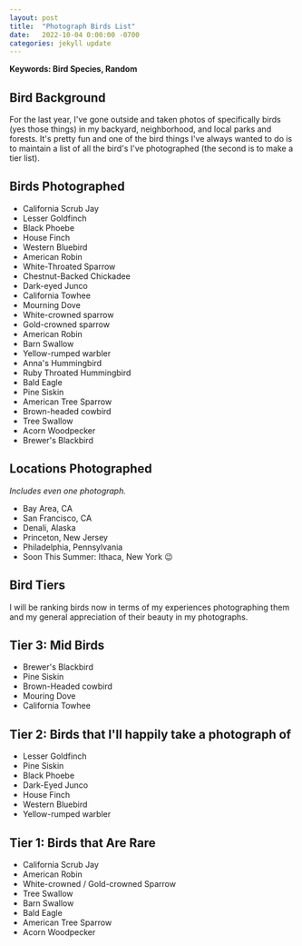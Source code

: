 ```yaml
---
layout: post
title:  "Photograph Birds List"
date:   2022-10-04 0:00:00 -0700
categories: jekyll update
---
```

<script src="https://cdn.mathjax.org/mathjax/latest/MathJax.js?config=TeX-AMS-MML_HTMLorMML" type="text/javascript"></script>

**Keywords: Bird Species, Random**

## Bird Background 

For the last year, I've gone outside and taken photos of specifically birds (yes those things) in my backyard, neighborhood, and local parks and forests. It's pretty fun and one of the bird things I've always wanted to do is to maintain a list of all the bird's I've photographed (the second is to make a tier list).

## Birds Photographed
- California Scrub Jay 
- Lesser Goldfinch 
- Black Phoebe
- House Finch 
- Western Bluebird
- American Robin 
- White-Throated Sparrow 
- Chestnut-Backed Chickadee
- Dark-eyed Junco
- California Towhee
- Mourning Dove
- White-crowned sparrow
- Gold-crowned sparrow
- American Robin 
- Barn Swallow
- Yellow-rumped warbler
- Anna's Hummingbird
- Ruby Throated Hummingbird
- Bald Eagle
- Pine Siskin
- American Tree Sparrow
- Brown-headed cowbird
- Tree Swallow
- Acorn Woodpecker
- Brewer's Blackbird

## Locations Photographed
*Includes even one photograph.*

- Bay Area, CA
- San Francisco, CA
- Denali, Alaska
- Princeton, New Jersey
- Philadelphia, Pennsylvania
- Soon This Summer: Ithaca, New York 😉

## Bird Tiers

I will be ranking birds now in terms of my experiences photographing them and my general appreciation of their beauty in my photographs. 

## Tier 3: Mid Birds 
- Brewer's Blackbird
- Pine Siskin
- Brown-Headed cowbird
- Mouring Dove 
- California Towhee

## Tier 2: Birds that I'll happily take a photograph of 
- Lesser Goldfinch 
- Pine Siskin
- Black Phoebe 
- Dark-Eyed Junco
- House Finch
- Western Bluebird
- Yellow-rumped warbler 
    
## Tier 1: Birds that Are Rare 
- California Scrub Jay 
- American Robin
- White-crowned / Gold-crowned Sparrow
- Tree Swallow
- Barn Swallow 
- Bald Eagle 
- American Tree Sparrow 
- Acorn Woodpecker